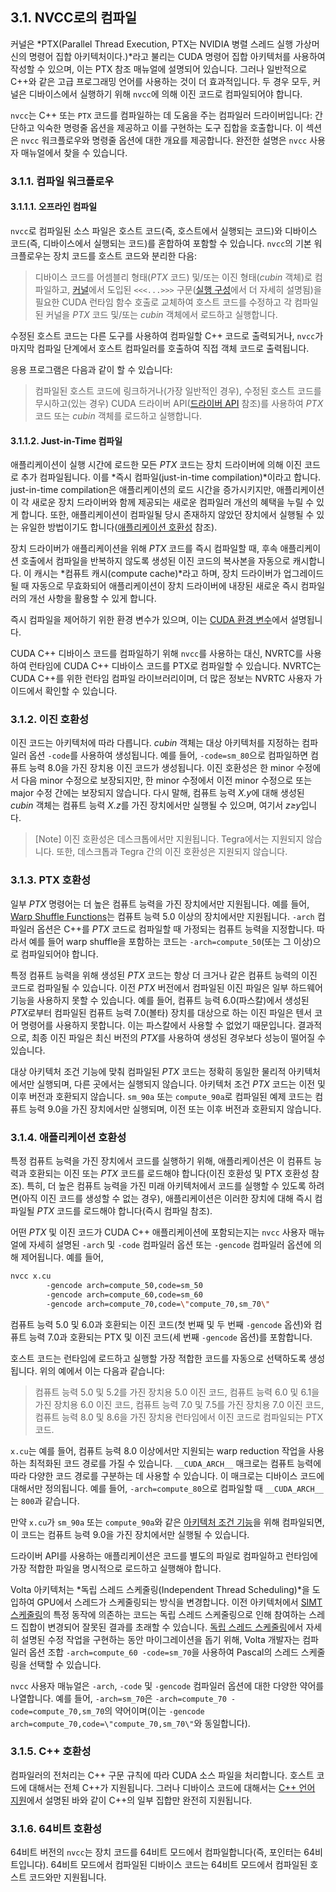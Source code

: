 ## 3.1. NVCC로의 컴파일

커널은 *PTX(Parallel Thread Execution, PTX는 NVIDIA 병렬 스레드 실행 가상머신의 명령어 집합 아키텍처이다.)*라고 불리는 CUDA 명령어 집합 아키텍처를 사용하여 작성할 수 있으며, 이는 PTX 참조 매뉴얼에 설명되어 있습니다. 그러나 일반적으로 C++와 같은 고급 프로그래밍 언어를 사용하는 것이 더 효과적입니다. 두 경우 모두, 커널은 디바이스에서 실행하기 위해 `nvcc`에 의해 이진 코드로 컴파일되어야 합니다.

`nvcc`는 C++ 또는 `PTX` 코드를 컴파일하는 데 도움을 주는 컴파일러 드라이버입니다: 간단하고 익숙한 명령줄 옵션을 제공하고 이를 구현하는 도구 집합을 호출합니다. 이 섹션은 `nvcc` 워크플로우와 명령줄 옵션에 대한 개요를 제공합니다. 완전한 설명은 `nvcc` 사용자 매뉴얼에서 찾을 수 있습니다.

### 3.1.1. 컴파일 워크플로우

#### 3.1.1.1. 오프라인 컴파일

`nvcc`로 컴파일된 소스 파일은 호스트 코드(즉, 호스트에서 실행되는 코드)와 디바이스 코드(즉, 디바이스에서 실행되는 코드)를 혼합하여 포함할 수 있습니다. `nvcc`의 기본 워크플로우는 장치 코드를 호스트 코드와 분리한 다음:

> 디바이스 코드를 어셈블리 형태(*PTX* 코드) 및/또는 이진 형태(*cubin* 객체)로 컴파일하고,
> [커널](https://docs.nvidia.com/cuda/cuda-c-programming-guide/#kernels)에서 도입된 `<<<...>>>` 구문([실행 구성](https://docs.nvidia.com/cuda/cuda-c-programming-guide/#execution-configuration)에서 더 자세히 설명됨)을 필요한 CUDA 런타임 함수 호출로 교체하여 호스트 코드를 수정하고 각 컴파일된 커널을 *PTX* 코드 및/또는 *cubin* 객체에서 로드하고 실행합니다.

수정된 호스트 코드는 다른 도구를 사용하여 컴파일할 C++ 코드로 출력되거나, `nvcc`가 마지막 컴파일 단계에서 호스트 컴파일러를 호출하여 직접 객체 코드로 출력됩니다.

응용 프로그램은 다음과 같이 할 수 있습니다:

> 컴파일된 호스트 코드에 링크하거나(가장 일반적인 경우),
> 수정된 호스트 코드를 무시하고(있는 경우) CUDA 드라이버 API([드라이버 API](https://docs.nvidia.com/cuda/cuda-c-programming-guide/#driver-api) 참조)를 사용하여 *PTX* 코드 또는 *cubin* 객체를 로드하고 실행합니다.

#### 3.1.1.2. Just-in-Time 컴파일

애플리케이션이 실행 시간에 로드한 모든 *PTX* 코드는 장치 드라이버에 의해 이진 코드로 추가 컴파일됩니다. 이를 *즉시 컴파일(just-in-time compilation)*이라고 합니다. just-in-time compilation은 애플리케이션의 로드 시간을 증가시키지만, 애플리케이션이 각 새로운 장치 드라이버와 함께 제공되는 새로운 컴파일러 개선의 혜택을 누릴 수 있게 합니다. 또한, 애플리케이션이 컴파일될 당시 존재하지 않았던 장치에서 실행될 수 있는 유일한 방법이기도 합니다([애플리케이션 호환성](https://docs.nvidia.com/cuda/cuda-c-programming-guide/#application-compatibility) 참조).

장치 드라이버가 애플리케이션을 위해 *PTX* 코드를 즉시 컴파일할 때, 후속 애플리케이션 호출에서 컴파일을 반복하지 않도록 생성된 이진 코드의 복사본을 자동으로 캐시합니다. 이 캐시는 *컴퓨트 캐시(compute cache)*라고 하며, 장치 드라이버가 업그레이드될 때 자동으로 무효화되어 애플리케이션이 장치 드라이버에 내장된 새로운 즉시 컴파일러의 개선 사항을 활용할 수 있게 합니다.

즉시 컴파일을 제어하기 위한 환경 변수가 있으며, 이는 [CUDA 환경 변수](https://docs.nvidia.com/cuda/cuda-c-programming-guide/#env-vars)에서 설명됩니다.

CUDA C++ 디바이스 코드를 컴파일하기 위해 `nvcc`를 사용하는 대신, NVRTC를 사용하여 런타임에 CUDA C++ 디바이스 코드를 PTX로 컴파일할 수 있습니다. NVRTC는 CUDA C++를 위한 런타임 컴파일 라이브러리이며, 더 많은 정보는 NVRTC 사용자 가이드에서 확인할 수 있습니다.

### 3.1.2. 이진 호환성

이진 코드는 아키텍처에 따라 다릅니다. *cubin* 객체는 대상 아키텍처를 지정하는 컴파일러 옵션 `-code`를 사용하여 생성됩니다. 예를 들어, `-code=sm_80`으로 컴파일하면 컴퓨트 능력 8.0을 가진 장치용 이진 코드가 생성됩니다. 이진 호환성은 한 minor 수정에서 다음 minor 수정으로 보장되지만, 한 minor 수정에서 이전 minor 수정으로 또는 major 수정 간에는 보장되지 않습니다. 다시 말해, 컴퓨트 능력 *X.y*에 대해 생성된 *cubin* 객체는 컴퓨트 능력 *X.z*를 가진 장치에서만 실행될 수 있으며, 여기서 *z≥y*입니다.

> [Note]
> 이진 호환성은 데스크톱에서만 지원됩니다. Tegra에서는 지원되지 않습니다. 또한, 데스크톱과 Tegra 간의 이진 호환성은 지원되지 않습니다.

### 3.1.3. PTX 호환성

일부 *PTX* 명령어는 더 높은 컴퓨트 능력을 가진 장치에서만 지원됩니다. 예를 들어, [Warp Shuffle Functions](https://docs.nvidia.com/cuda/cuda-c-programming-guide/#warp-shuffle-functions)는 컴퓨트 능력 5.0 이상의 장치에서만 지원됩니다. `-arch` 컴파일러 옵션은 C++를 *PTX* 코드로 컴파일할 때 가정되는 컴퓨트 능력을 지정합니다. 따라서 예를 들어 warp shuffle을 포함하는 코드는 `-arch=compute_50`(또는 그 이상)으로 컴파일되어야 합니다.

특정 컴퓨트 능력을 위해 생성된 *PTX* 코드는 항상 더 크거나 같은 컴퓨트 능력의 이진 코드로 컴파일될 수 있습니다. 이전 *PTX* 버전에서 컴파일된 이진 파일은 일부 하드웨어 기능을 사용하지 못할 수 있습니다. 예를 들어, 컴퓨트 능력 6.0(파스칼)에서 생성된 *PTX*로부터 컴파일된 컴퓨트 능력 7.0(볼타) 장치를 대상으로 하는 이진 파일은 텐서 코어 명령어를 사용하지 못합니다. 이는 파스칼에서 사용할 수 없었기 때문입니다. 결과적으로, 최종 이진 파일은 최신 버전의 *PTX*를 사용하여 생성된 경우보다 성능이 떨어질 수 있습니다.

대상 아키텍처 조건 기능에 맞춰 컴파일된 *PTX* 코드는 정확히 동일한 물리적 아키텍처에서만 실행되며, 다른 곳에서는 실행되지 않습니다. 아키텍처 조건 *PTX* 코드는 이전 및 이후 버전과 호환되지 않습니다. `sm_90a` 또는 `compute_90a`로 컴파일된 예제 코드는 컴퓨트 능력 9.0을 가진 장치에서만 실행되며, 이전 또는 이후 버전과 호환되지 않습니다.

### 3.1.4. 애플리케이션 호환성

특정 컴퓨트 능력을 가진 장치에서 코드를 실행하기 위해, 애플리케이션은 이 컴퓨트 능력과 호환되는 이진 또는 *PTX* 코드를 로드해야 합니다(이진 호환성 및 PTX 호환성 참조). 특히, 더 높은 컴퓨트 능력을 가진 미래 아키텍처에서 코드를 실행할 수 있도록 하려면(아직 이진 코드를 생성할 수 없는 경우), 애플리케이션은 이러한 장치에 대해 즉시 컴파일될 *PTX* 코드를 로드해야 합니다(즉시 컴파일 참조).

어떤 *PTX* 및 이진 코드가 CUDA C++ 애플리케이션에 포함되는지는 `nvcc` 사용자 매뉴얼에 자세히 설명된 `-arch` 및 `-code` 컴파일러 옵션 또는 `-gencode` 컴파일러 옵션에 의해 제어됩니다. 예를 들어,

```bash
nvcc x.cu
        -gencode arch=compute_50,code=sm_50
        -gencode arch=compute_60,code=sm_60
        -gencode arch=compute_70,code=\"compute_70,sm_70\"
```

컴퓨트 능력 5.0 및 6.0과 호환되는 이진 코드(첫 번째 및 두 번째 `-gencode` 옵션)와 컴퓨트 능력 7.0과 호환되는 PTX 및 이진 코드(세 번째 `-gencode` 옵션)를 포함합니다.

호스트 코드는 런타임에 로드하고 실행할 가장 적합한 코드를 자동으로 선택하도록 생성됩니다. 위의 예에서 이는 다음과 같습니다:

> 컴퓨트 능력 5.0 및 5.2를 가진 장치용 5.0 이진 코드,
> 컴퓨트 능력 6.0 및 6.1을 가진 장치용 6.0 이진 코드,
> 컴퓨트 능력 7.0 및 7.5를 가진 장치용 7.0 이진 코드,
> 컴퓨트 능력 8.0 및 8.6을 가진 장치용 런타임에서 이진 코드로 컴파일되는 PTX 코드.

`x.cu`는 예를 들어, 컴퓨트 능력 8.0 이상에서만 지원되는 warp reduction 작업을 사용하는 최적화된 코드 경로를 가질 수 있습니다. `__CUDA_ARCH__` 매크로는 컴퓨트 능력에 따라 다양한 코드 경로를 구분하는 데 사용할 수 있습니다. 이 매크로는 디바이스 코드에 대해서만 정의됩니다. 예를 들어, `-arch=compute_80`으로 컴파일할 때 `__CUDA_ARCH__`는 `800`과 같습니다.

만약 `x.cu`가 `sm_90a` 또는 `compute_90a`와 같은 [아키텍처 조건 기능](https://docs.nvidia.com/cuda/cuda-c-programming-guide/#feature-availability)을 위해 컴파일되면, 이 코드는 컴퓨트 능력 9.0을 가진 장치에서만 실행될 수 있습니다.

드라이버 API를 사용하는 애플리케이션은 코드를 별도의 파일로 컴파일하고 런타임에 가장 적합한 파일을 명시적으로 로드하고 실행해야 합니다.

Volta 아키텍처는 *독립 스레드 스케줄링(Independent Thread Scheduling)*을 도입하여 GPU에서 스레드가 스케줄링되는 방식을 변경합니다. 이전 아키텍처에서 [SIMT 스케줄링](https://docs.nvidia.com/cuda/cuda-c-programming-guide/#simt-architecture)의 특정 동작에 의존하는 코드는 독립 스레드 스케줄링으로 인해 참여하는 스레드 집합이 변경되어 잘못된 결과를 초래할 수 있습니다. [독립 스레드 스케줄링](https://docs.nvidia.com/cuda/cuda-c-programming-guide/#independent-thread-scheduling-7-x)에서 자세히 설명된 수정 작업을 구현하는 동안 마이그레이션을 돕기 위해, Volta 개발자는 컴파일러 옵션 조합 `-arch=compute_60 -code=sm_70`을 사용하여 Pascal의 스레드 스케줄링을 선택할 수 있습니다.

`nvcc` 사용자 매뉴얼은 `-arch`, `-code` 및 `-gencode` 컴파일러 옵션에 대한 다양한 약어를 나열합니다. 예를 들어, `-arch=sm_70`은 `-arch=compute_70 -code=compute_70,sm_70`의 약어이며(이는 `-gencode arch=compute_70,code=\"compute_70,sm_70\"`와 동일합니다).

### 3.1.5. C++ 호환성

컴파일러의 전처리는 C++ 구문 규칙에 따라 CUDA 소스 파일을 처리합니다. 호스트 코드에 대해서는 전체 C++가 지원됩니다. 그러나 디바이스 코드에 대해서는 [C++ 언어 지원](https://docs.nvidia.com/cuda/cuda-c-programming-guide/#c-cplusplus-language-support)에서 설명된 바와 같이 C++의 일부 집합만 완전히 지원됩니다.

### 3.1.6. 64비트 호환성

64비트 버전의 `nvcc`는 장치 코드를 64비트 모드에서 컴파일합니다(즉, 포인터는 64비트입니다). 64비트 모드에서 컴파일된 디바이스 코드는 64비트 모드에서 컴파일된 호스트 코드와만 지원됩니다.